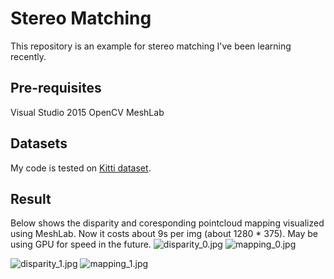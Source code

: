 Stereo Matching
==================
This repository is an example for stereo matching I've been learning recently. 

Pre-requisites
--------------
Visual Studio 2015
OpenCV
MeshLab

Datasets
--------
My code is tested on [Kitti dataset](http://www.cvlibs.net/datasets/kitti/eval_stereo.php).

Result
-----
Below shows the disparity and coresponding pointcloud mapping visualized using MeshLab.
Now it costs about 9s per img (about 1280 * 375). May be using GPU for speed in the future.
![disparity_0.jpg](https://github.com/hunterlew/stereo_matching/blob/master/stereo_matching/example/disp_rgb_0.png)
![mapping_0.jpg](https://github.com/hunterlew/stereo_matching/blob/master/stereo_matching/example/mapping_0.png)

![disparity_1.jpg](https://github.com/hunterlew/stereo_matching/blob/master/stereo_matching/example/disp_rgb_1.png)
![mapping_1.jpg](https://github.com/hunterlew/stereo_matching/blob/master/stereo_matching/example/mapping_1.png)